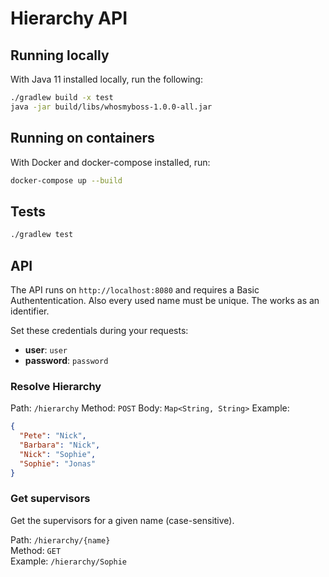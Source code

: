 # Hierarchy API

## Running locally

With Java 11 installed locally, run the following:

```bash
./gradlew build -x test
java -jar build/libs/whosmyboss-1.0.0-all.jar
```

## Running on containers

With Docker and docker-compose installed, run:

```sh
docker-compose up --build
```

## Tests

```bash
./gradlew test
```

## API

The API runs on `http://localhost:8080` and requires a Basic Authententication. Also every used name must be unique. The works as an identifier.

Set these credentials during your requests:

- __user__: `user`
- __password__: `password`

### Resolve Hierarchy

Path: `/hierarchy`
Method: `POST`
Body: `Map<String, String>`
Example:
```json
{
  "Pete": "Nick",
  "Barbara": "Nick",
  "Nick": "Sophie",
  "Sophie": "Jonas"
}
```

### Get supervisors

Get the supervisors for a given name (case-sensitive).

Path: `/hierarchy/{name}` \
Method: `GET` \
Example: `/hierarchy/Sophie`

